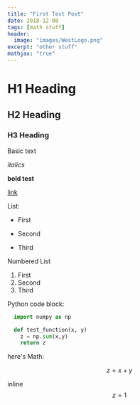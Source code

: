 ```yaml
---
title: "First Test Post"
date: 2018-12-08
tags: [math stuff]
header:
  image: "images/WestLogo.png"
excerpt: "other stuff"
mathjax: "true"
---
```


# H1 Heading

## H2 Heading

### H3 Heading

Basic text

*italics*

**bold test**

[link](https://youtube.com)

List:
* First
+ Second
- Third

Numbered List
1. First
2. Second
3. Third

Python code block:
```python
  import numpy as np

  def test_function(x, y)
    z = np.sum(x,y)
    return z
```

here's Math:

$$z=x+y$$

inline $$z=1$$

